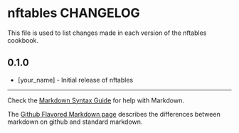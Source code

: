 nftables CHANGELOG
==================

This file is used to list changes made in each version of the nftables cookbook.

0.1.0
-----
- [your_name] - Initial release of nftables

- - -
Check the [Markdown Syntax Guide](http://daringfireball.net/projects/markdown/syntax) for help with Markdown.

The [Github Flavored Markdown page](http://github.github.com/github-flavored-markdown/) describes the differences between markdown on github and standard markdown.
